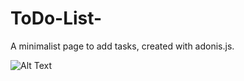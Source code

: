 # ToDo-List-
  A minimalist page to add tasks, created with adonis.js.
  
![Alt Text](https://i.ibb.co/txg73BV/2018-12-09-15-59-42.gif)
